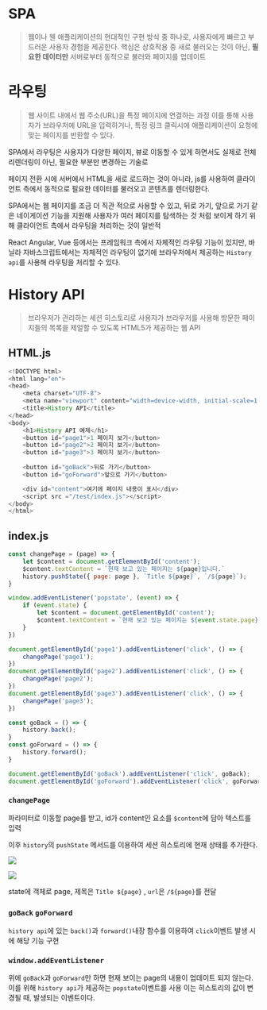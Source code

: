 # SPA
> 웹이나 웬 애플리케이션의 현대적인 구현 방식 중 하나로, 사용자에게 빠르고 부드러운 사용자 경험을 제공한다. 
> 핵심은 상호작용 중 새로 불러오는 것이 아닌, **필요한 데이터만** 서버로부터 동적으로 불러와 페이지를 업데이트


# 라우팅
> 웹 사이트 내에서 웹 주소(URL)을 특정 페이지에 연결하는 과정
> 이를 통해 사용자가 브라우저에 URL을 입력하거나, 특정 링크 클릭시에 애플리케이션이 요청에 맞는 페이지를 반환할 수 있다.

SPA에서 라우팅은 사용자가 다양한 페이지, 뷰로 이동할 수 있게 하면서도 실제로 전체 리렌더링이 아닌, 필요한 부분만 변경하는 기술로 

페이지 전환 시에 서버에서 HTML을 새로 로드하는 것이 아니라, js를 사용하여 클라이언트 측에서 동적으로 필요한 데이터를 불러오고 콘텐츠를 렌더링한다.

SPA에서는 웹 페이지를 조금 더 직관 적으로 사용할 수 있고, 뒤로 가기, 앞으로 가기 같은 네이게이션 기능을 지원해 사용자가 여러 페이지를 탐색하는 것 처럼 보이게 하기 위해 클라이언트 측에서 라우팅을 처리하는 것이 일반적

React Angular, Vue 등에서는 프레임워크 측에서 자체적인 라우팅 기능이 있지만, 바닐라 자바스크립트에서는 자체적인 라우팅이 없기에 브라우저에서 제공하는 `History api`를 사용해 라우팅을 처리할 수 있다.

# History API
> 브라우저가 관리하는 세션 히스토리로 사용자가 브라우저를 사용해 방문한 페이지들의 목록을 제얼할 수 있도록 HTML5가 제공하는 웹 API

## HTML.js
```js
<!DOCTYPE html>
<html lang="en">
<head>
    <meta charset="UTF-8">
    <meta name="viewport" content="width=device-width, initial-scale=1.0">
    <title>History API</title>
</head>
<body>
    <h1>History API 예제</h1>
    <button id="page1">1 페이지 보기</button>
    <button id="page2">2 페이지 보기</button>
    <button id="page3">3 페이지 보기</button>
    
    <button id="goBack">뒤로 가기</button>
    <button id="goForward">앞으로 가기</button>

    <div id="content">여기에 페이지 내용이 표시</div>
    <script src ="/test/index.js"></script>
</body>
</html>
```

## index.js
```js
const changePage = (page) => {
    let $content = document.getElementById('content');
    $content.textContent = `현재 보고 있는 페이지는 ${page}입니다.`
    history.pushState({ page: page }, `Title ${page}`, `/${page}`);
}

window.addEventListener('popstate', (event) => {
    if (event.state) {
        let $content = document.getElementById('content');
        $content.textContent = `현재 보고 있는 페이지는 ${event.state.page} 입니다.`;
    }
})

document.getElementById('page1').addEventListener('click', () => {
    changePage('page1');
})
document.getElementById('page2').addEventListener('click', () => {
    changePage('page2');
})
document.getElementById('page3').addEventListener('click', () => {
    changePage('page3');
})

const goBack = () => {
    history.back();
}
const goForward = () => {
    history.forward();
}

document.getElementById('goBack').addEventListener('click', goBack);
document.getElementById('goForward').addEventListener('click', goForward);
```

### `changePage`
파라미터로 이동할 page를 받고, id가 content인 요소를 `$content`에 담아 텍스트를 입력

이후 `history`의 `pushState` 메서드를 이용하여 세션 히스토리에 현재 상태를 추가한다.

![](https://i.imgur.com/qFjgmdC.png)

![](https://i.imgur.com/CdlDxDt.png)

state에 객체로 page, 제목은 `Title ${page}` , `url`은 `/${page}`를 전달

### `goBack` `goForward`

`history api`에 있는 `back()`과 `forward()`내장 함수를 이용하여 `click`이벤트 발생 시에 해당 기능 구현

### `window.addEventListener`

위에 `goBack`과 `goForward`만 하면 현재 보이는 page의 내용이 업데이트 되지 않는다.
이를 위해 `history api`가 제공하는 `popstate`이벤트를 사용
이는 히스토리의 값이 변경될 때, 발생되는 이벤트이다.
